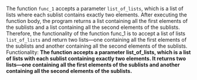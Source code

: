 The function `func_1` accepts a parameter `list_of_lists`, which is a list of lists where each sublist contains exactly two elements. After executing the function body, the program returns a list containing all the first elements of the sublists and a list containing all the second elements of the sublists. Therefore, the functionality of the function func_1 is to accept a list of lists `list_of_lists` and return two lists—one containing all the first elements of the sublists and another containing all the second elements of the sublists.
Functionality: **The function accepts a parameter list_of_lists, which is a list of lists with each sublist containing exactly two elements. It returns two lists—one containing all the first elements of the sublists and another containing all the second elements of the sublists.**